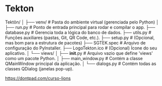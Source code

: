 # Tekton

Tektõn/
│
├── venv/                 # Pasta do ambiente virtual (gerenciada pelo Python)
│
├── run.py                # Ponto de entrada principal para rodar e compilar o app.
├── database.py           # Gerencia toda a lógica do banco de dados.
├── utils.py              # Funções auxiliares (pastas, Git, QR Code, etc.).
├── setup.py              # (Opcional, mas bom para a estrutura de pacotes)
├── SGTEK.spec            # Arquivo de configuração do PyInstaller.
├── LogoTekton.ico        # (Opcional) Ícone do seu aplicativo.
│
└── views/
    │
    ├── __init__.py       # Arquivo vazio que define 'views' como um pacote Python.
    │
    ├── main_window.py    # Contém a classe QMainWindow principal da aplicação.
    │
    └── dialogs.py        # Contém todas as classes QDialog (janelas pop-up).








https://dontpad.com/curso-lions
